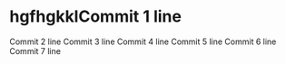 # hgfhgkklCommit 1 line
Commit 2 line
Commit 3 line
Commit 4 line
Commit 5 line
Commit 6 line
Commit 7 line
